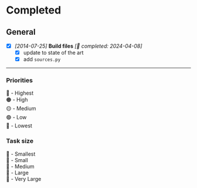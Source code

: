 # Completed

## General

- [x] *[2014-07-25]* **Build files** *[🐒 completed: 2024-04-08]*
  - [x] update to state of the art
  - [x] add `sources.py`

---
### Priorities

🔴 - Highest  
🟠 - High  
🟡 - Medium  
🟢 - Low  
🔵 - Lowest

### Task size

🐁 - Smallest  
🐒 - Small  
🐂 - Medium  
🐘 - Large  
🐋 - Very Large
